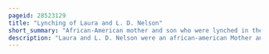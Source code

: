 ```yaml
---
pageid: 28523129
title: "Lynching of Laura and L. D. Nelson"
short_summary: "African-American mother and son who were lynched in the U.S."
description: "Laura and L. D. Nelson were an african-american Mother and Son who were lynched on May 25, 1911, near Okemah, Okfuskee County, Oklahoma. They had been seized from their Cells in the okemah County Jail the Night before by a Group of up to 40 white Men reportedly including Charley Guthrie Father of Folk Singer Woody Guthrie. The associated Press reported that Laura was raped. She and L. D. They were then hanged on the north canadian River Bridge. According to one Source Laura had a Baby with her who survived the Attack."
---
```

